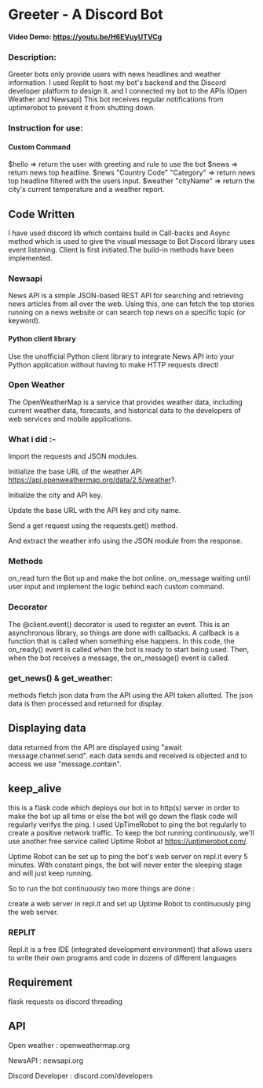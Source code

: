 # Greeter - A Discord Bot
#### Video Demo: https://youtu.be/H6EVuyUTVCg
### Description:
Greeter bots only provide users with news headlines and weather information.
I used Replit to host my bot's backend and the Discord developer platform to design it.
and I connected my bot to the APIs (Open Weather and Newsapi)
This bot receives regular notifications from uptimerobot to prevent it from shutting down.
### Instruction for use:
#### Custom Command
$hello => return the user with greeting and rule to use the bot
$news => return news top headline.
$news "Country Code" "Category" => return news top headline filtered with the users input.
$weather "cityName" => return the city's current temperature and a weather report.
## Code Written
I have used discord lib which contains build in Call-backs and Async method which is used to give the visual message to Bot
Discord library uses event listening.
Client is first initiated.The build-in methods have been implemented.
### Newsapi
News API is a simple JSON-based REST API for searching and retrieving news articles from all over the web. Using this, one can fetch the top stories running on a news website or can search top news on a specific topic (or keyword).

#### Python client library
Use the unofficial Python client library to integrate News API into your Python application without having to make HTTP requests directl
### Open Weather
The OpenWeatherMap is a service that provides weather data, including current weather data, forecasts, and historical data to the developers of web services and mobile applications.

### What i did :-

Import the requests and JSON modules.

Initialize the base URL of the weather API https://api.openweathermap.org/data/2.5/weather?.

Initialize the city and API key.

Update the base URL with the API key and city name.

Send a get request using the requests.get() method.

And extract the weather info using the JSON module from the response.
### Methods
on_read turn the Bot up and make the bot online.
on_message waiting until user input and implement the logic behind each custom command.
### Decorator
The @client.event() decorator is used to register an event. This is an asynchronous library, so things are done with callbacks. A callback is a function that is called when something else happens. In this code, the on_ready() event is called when the bot is ready to start being used. Then, when the bot receives a message, the on_message() event is called.

### get_news() & get_weather:
methods fletch json data from the API using the API token allotted.
The json data is then processed and returned for display.
## Displaying data
data returned from the API are displayed using "await message.channel.send".
each data sends and received is objected and to access we use "message.contain".
## keep_alive
this is a flask code which deploys our bot in to http(s) server in order to make the bot up all time or else the bot will go down
the flask code will regularly verifys the ping.
I used UpTimeRobot to ping the bot regularly to create a positive  network traffic.
To keep the bot running continuously, we'll use another free service called Uptime Robot at https://uptimerobot.com/.

Uptime Robot can be set up to ping the bot's web server on repl.it every 5 minutes. With constant pings, the bot will never enter the sleeping stage and will just keep running.

So to run the bot continuously  two more things are done  :

create a web server in repl.it and
set up Uptime Robot to continuously ping the web server.
### REPLIT
Repl.it is a free IDE (integrated development environment) that allows users to write their own programs and code in dozens of different languages

## Requirement
flask
requests
os
discord
threading
## API
Open weather : openweathermap.org

NewsAPI : newsapi.org

Discord Developer : discord.com/developers







